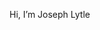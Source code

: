 Hi, I’m Joseph Lytle




<!---
RTLytle/RTLytle is a ✨ special ✨ repository because its `README.md` (this file) appears on your GitHub profile.
You can click the Preview link to take a look at your changes.
--->
